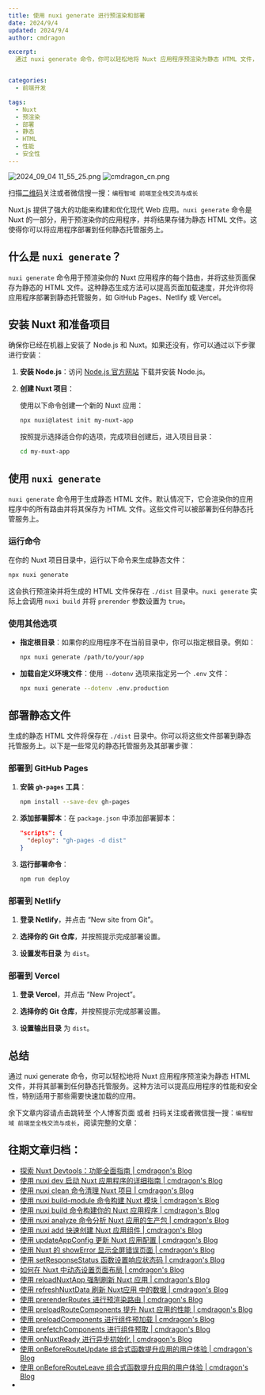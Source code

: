 ```yaml
---
title: 使用 nuxi generate 进行预渲染和部署
date: 2024/9/4
updated: 2024/9/4
author: cmdragon

excerpt:
  通过 nuxi generate 命令，你可以轻松地将 Nuxt 应用程序预渲染为静态 HTML 文件，并将其部署到任何静态托管服务。这种方法可以提高应用程序的性能和安全性，特别适用于那些需要快速加载的应用。


categories:
  - 前端开发

tags:
  - Nuxt
  - 预渲染
  - 部署
  - 静态
  - HTML
  - 性能
  - 安全性
---
```


<img src="https://static.amd794.com/blog/images/2024_09_04 11_55_25.png@blog" title="2024_09_04 11_55_25.png" alt="2024_09_04 11_55_25.png"/>

<img src="https://api2.cmdragon.cn/upload/cmder/20250304_012821924.jpg" title="cmdragon_cn.png" alt="cmdragon_cn.png"/>


扫描[二维码](https://api2.cmdragon.cn/upload/cmder/20250304_012821924.jpg)关注或者微信搜一搜：`编程智域 前端至全栈交流与成长`



Nuxt.js 提供了强大的功能来构建和优化现代 Web 应用。`nuxi generate` 命令是 Nuxt 的一部分，用于预渲染你的应用程序，并将结果存储为静态 HTML 文件。这使得你可以将应用程序部署到任何静态托管服务上。

## 什么是 `nuxi generate`？

`nuxi generate` 命令用于预渲染你的 Nuxt 应用程序的每个路由，并将这些页面保存为静态的 HTML 文件。这种静态生成方法可以提高页面加载速度，并允许你将应用程序部署到静态托管服务，如 GitHub Pages、Netlify 或 Vercel。

## 安装 Nuxt 和准备项目

确保你已经在机器上安装了 Node.js 和 Nuxt。如果还没有，你可以通过以下步骤进行安装：

1. **安装 Node.js**：访问 [Node.js 官方网站](https://nodejs.org/) 下载并安装 Node.js。

2. **创建 Nuxt 项目**：

   使用以下命令创建一个新的 Nuxt 应用：

   ```bash
   npx nuxi@latest init my-nuxt-app
   ```

   按照提示选择适合你的选项，完成项目创建后，进入项目目录：

   ```bash
   cd my-nuxt-app
   ```

## 使用 `nuxi generate`

`nuxi generate` 命令用于生成静态 HTML 文件。默认情况下，它会渲染你的应用程序中的所有路由并将其保存为 HTML 文件。这些文件可以被部署到任何静态托管服务上。

### 运行命令

在你的 Nuxt 项目目录中，运行以下命令来生成静态文件：

```bash
npx nuxi generate
```

这会执行预渲染并将生成的 HTML 文件保存在 `./dist` 目录中。`nuxi generate` 实际上会调用 `nuxi build` 并将 `prerender` 参数设置为 `true`。

### 使用其他选项

- **指定根目录**：如果你的应用程序不在当前目录中，你可以指定根目录。例如：

  ```bash
  npx nuxi generate /path/to/your/app
  ```

- **加载自定义环境文件**：使用 `--dotenv` 选项来指定另一个 `.env` 文件：

  ```bash
  npx nuxi generate --dotenv .env.production
  ```

## 部署静态文件

生成的静态 HTML 文件将保存在 `./dist` 目录中。你可以将这些文件部署到静态托管服务上。以下是一些常见的静态托管服务及其部署步骤：

### 部署到 GitHub Pages

1. **安装 `gh-pages` 工具**：

   ```bash
   npm install --save-dev gh-pages
   ```

2. **添加部署脚本**：在 `package.json` 中添加部署脚本：

   ```json
   "scripts": {
     "deploy": "gh-pages -d dist"
   }
   ```

3. **运行部署命令**：

   ```bash
   npm run deploy
   ```

### 部署到 Netlify

1. **登录 Netlify**，并点击 “New site from Git”。

2. **选择你的 Git 仓库**，并按照提示完成部署设置。

3. **设置发布目录** 为 `dist`。

### 部署到 Vercel

1. **登录 Vercel**，并点击 “New Project”。

2. **选择你的 Git 仓库**，并按照提示完成部署设置。

3. **设置输出目录** 为 `dist`。

## 总结

通过 nuxi generate 命令，你可以轻松地将 Nuxt 应用程序预渲染为静态 HTML 文件，并将其部署到任何静态托管服务。这种方法可以提高应用程序的性能和安全性，特别适用于那些需要快速加载的应用。


余下文章内容请点击跳转至 个人博客页面 或者 扫码关注或者微信搜一搜：`编程智域 前端至全栈交流与成长`，阅读完整的文章：


## 往期文章归档：

- [探索 Nuxt Devtools：功能全面指南 | cmdragon's Blog](https://blog.cmdragon.cn/posts/79fd8b17a254/)
- [使用 nuxi dev 启动 Nuxt 应用程序的详细指南 | cmdragon's Blog](https://blog.cmdragon.cn/posts/ef880861a974/)
- [使用 nuxi clean 命令清理 Nuxt 项目 | cmdragon's Blog](https://blog.cmdragon.cn/posts/e55433e2a415/)
- [使用 nuxi build-module 命令构建 Nuxt 模块 | cmdragon's Blog](https://blog.cmdragon.cn/posts/a9b4b6527399/)
- [使用 nuxi build 命令构建你的 Nuxt 应用程序 | cmdragon's Blog](https://blog.cmdragon.cn/posts/8d1953ced73e/)
- [使用 nuxi analyze 命令分析 Nuxt 应用的生产包 | cmdragon's Blog](https://blog.cmdragon.cn/posts/33e644a829be/)
- [使用 nuxi add 快速创建 Nuxt 应用组件 | cmdragon's Blog](https://blog.cmdragon.cn/posts/52ca85d04329/)
- [使用 updateAppConfig 更新 Nuxt 应用配置 | cmdragon's Blog](https://blog.cmdragon.cn/posts/17068dabc456/)
- [使用 Nuxt 的 showError 显示全屏错误页面 | cmdragon's Blog](https://blog.cmdragon.cn/posts/4f44ac49742b/)
- [使用 setResponseStatus 函数设置响应状态码 | cmdragon's Blog](https://blog.cmdragon.cn/posts/0e3e22c2447a/)
- [如何在 Nuxt 中动态设置页面布局 | cmdragon's Blog](https://blog.cmdragon.cn/posts/6168aad26848/)
- [使用 reloadNuxtApp 强制刷新 Nuxt 应用 | cmdragon's Blog](https://blog.cmdragon.cn/posts/c2c24219f5c0/)
- [使用 refreshNuxtData 刷新 Nuxt应用 中的数据 | cmdragon's Blog](https://blog.cmdragon.cn/posts/7696049934fb/)
- [使用 prerenderRoutes 进行预渲染路由 | cmdragon's Blog](https://blog.cmdragon.cn/posts/b28890e5d54d/)
- [使用 preloadRouteComponents 提升 Nuxt 应用的性能 | cmdragon's Blog](https://blog.cmdragon.cn/posts/851697425a66/)
- [使用 preloadComponents 进行组件预加载 | cmdragon's Blog](https://blog.cmdragon.cn/posts/6f58e9a6735b/)
- [使用 prefetchComponents 进行组件预取 | cmdragon's Blog](https://blog.cmdragon.cn/posts/a73257bce752/)
- [使用 onNuxtReady 进行异步初始化 | cmdragon's Blog](https://blog.cmdragon.cn/posts/64b599de0716/)
- [使用 onBeforeRouteUpdate 组合式函数提升应用的用户体验 | cmdragon's Blog](https://blog.cmdragon.cn/posts/cdd338b2e728/)
- [使用 onBeforeRouteLeave 组合式函数提升应用的用户体验 | cmdragon's Blog](https://blog.cmdragon.cn/posts/cfb92785e131/)
-

